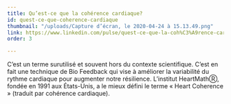 ```yaml
---
title: Qu’est-ce que la cohérence cardiaque?
id: quest-ce-que-coherence-cardiaque
thumbnail: "/uploads/Capture d’écran, le 2020-04-24 à 15.13.49.png"
link: https://www.linkedin.com/pulse/quest-ce-que-la-coh%C3%A9rence-cardiaque-nancy-bilodeau-mba/
order: 3

---
```

C’est un terme surutilisé et souvent hors du contexte scientifique. C’est en fait une technique de Bio Feedback qui vise à améliorer la variabilité du rythme cardiaque pour augmenter notre résilience. L’institut HeartMathⓇ, fondée en 1991 aux États-Unis, a le mieux défini le terme « Heart Coherence » (traduit par cohérence cardiaque).